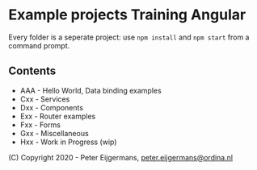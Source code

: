 # Example projects Training Angular

Every folder is a seperate project: use `npm install`  and `npm start` from a command prompt. 

## Contents
- AAA - Hello World, Data binding examples
- Cxx - Services
- Dxx - Components
- Exx - Router examples
- Fxx - Forms
- Gxx - Miscellaneous
- Hxx - Work in Progress (wip)

(C) Copyright 2020 - Peter Eijgermans, peter.eijgermans@ordina.nl
 
